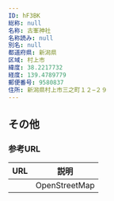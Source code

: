 ```yaml
---
ID: hF3BK
総称: null
名称: 古峯神社
名称読み: null
別名: null
都道府県: 新潟県
区域: 村上市
緯度: 38.2217732
経度: 139.4789779
郵便番号: 9580837
住所: 新潟県村上市三之町１２−２９
---
```


## その他

### 参考URL

| URL | 説明          |
| --- | ------------- |
|     | OpenStreetMap |
